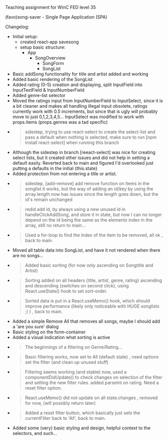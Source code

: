 Teaching assignment for WinC FED level 35

(favo)song-saver - Single Page Application (SPA)

Changelog:

- Initial setup:
  - created react-app savesong
  - setup basic structure:
    - App
      - SongOverview
        - SongForm
        - SongList
- Basic addSong functionality for title and artist added and working
- Added basic rendering of the SongList
- Added rating (0-5) creation and displaying, split InputField into InputTextField & InputNumberField
- Added genre-list selector
- Moved the ratings input from InputNumberField to InputSelect, since it is a bit cleaner and makes all handling illegal input obsolete, ratings currently work with 0.5 increments, but since that is ugly will probably move to just 0,1,2,3,4,5... InputSelect was modified to work with props.items (props.genres was a tad specific)
- > sidestep, trying to use react-select to create the select-list and pass a default when nothing is selected, make sure to run  [npm install react-select] when running this branch
- Although the sidestep in branch [reeact-select] was nice for creating select lists, but it created other issues and did not help in setting a default easily. Reverted back to main and figured I'd overlooked just putting a defaults in the initial {this.state}
- Added protection from not entering a title or artist.
- > sidestep, [add-remove] add remove function on items in the songlist
it works, but the way of adding an id/key by using the array.length now has issues since the length goes down, but the id's remain unchanged
- > redid add id, by always using a new unused id in handleClickAddSong, and store it in state, but now I can no longer depend on the id being the same as the elements index in the array, still no return to main...
- > Used a for-loop to find the index of the item to be removed, all ok , back to main.
- Moved all table data into SongList, and have it not rendered when there are no songs...
- > Added basic sorting (for now only ascending on Songtitle and Artist)
- > Sorting added on all headers {title, artist, genre, rating} ascending and descending (switches on second click), using React.useState() hook to set sort-order.
- > Sorted data is put in a React.useMemo() hook, which should improve performance (likely only noticeable with HUGE songlists ;) ) , back to main.
- Added a simple Remove All that removes all songs, maybe I should add a 'are you sure' dialog
- Basic styling on the form-container
- Added a visual indication what sorting is active
- > The beginnings of a filtering on Genre/Rating...
- > Basic filtering works, now set to All (default state) , need options set the filter (and clean up unused stuff)
- > Filtering seems working (and stable) now, used a componentDidUpdate() to check changes on selection of the filter and setting the new filter rules. added parseInt on rating. Need a reset filter option.
- > React.useMemo() did not update on all state.changes , removed for now, (will possibly return later)
- > Added a reset filter button, which basically just sets the currentFilter back to 'All', back to main.
- Added some (very) basic styling and design, helpful context to the selectors, and such...
